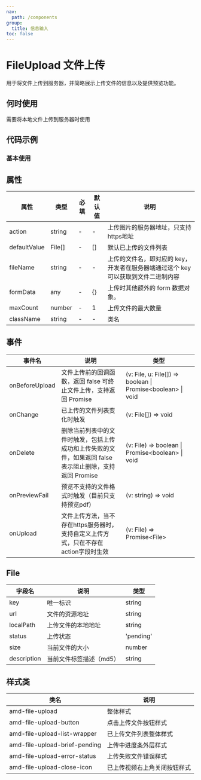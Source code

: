 ```yaml
---
nav:
  path: /components
group:
  title: 信息输入
toc: false
---
```


# FileUpload 文件上传

用于将文件上传到服务器，并简略展示上传文件的信息以及提供预览功能。

## 何时使用

需要将本地文件上传到服务器时使用

## 代码示例
### 基本使用

<code src='../../demo/pages/FileUpload'></code>


## 属性 

| 属性 | 类型 | 必填 | 默认值 | 说明 |
| -----|-----|-----|-----|----- |
| action | string | - | - | 上传图片的服务器地址，只支持https地址 |
| defaultValue | File[] | - | [] | 默认已上传的文件列表 |
| fileName | string | - | - | 上传的文件名，即对应的 key，开发者在服务器端通过这个 key 可以获取到文件二进制内容 |
| formData | any | - | {} | 上传时其他额外的 form 数据对象。 |
| maxCount | number | - | 1 | 上传文件的最大数量 |
| className | string | - | - | 类名 |

## 事件 

| 事件名 | 说明 | 类型 |
| -----|-----|----- |
| onBeforeUpload | 文件上传前的回调函数，返回 false 可终止文件上传，支持返回 Promise | (v: File, u: File[]) => boolean &verbar; Promise\<boolean\> &verbar; void |
| onChange | 已上传的文件列表变化时触发 | (v: File[]) => void |
| onDelete | 删除当前列表中的文件时触发，包括上传成功和上传失败的文件，如果返回 false 表示阻止删除，支持返回 Promise | (v: File) => boolean &verbar; Promise\<boolean\> &verbar; void |
| onPreviewFail | 预览不支持的文件格式时触发（目前只支持预览pdf） | (v: string) => void |
| onUpload | 文件上传方法，当不存在https服务器时，支持自定义上传方式，只在不存在action字段时生效 | (v: File) => Promise\<File\> |

## File

| 字段名 | 说明 | 类型 |
| -----|-----|----- |
| key | 唯一标识 | string |
| url | 文件的资源地址 | string |
| localPath | 上传文件的本地地址 | string |
| status | 上传状态 | 'pending' | 'done' | 'error' |
| size | 当前文件的大小 | number |
| description | 当前文件标签描述（md5） | string |

## 样式类 

| 类名 | 说明 |
| -----|----- |
| amd-file-upload | 整体样式 |
| amd-file-upload-button | 点击上传文件按钮样式 |
| amd-file-upload-list-wrapper | 已上传文件列表整体样式 |
| amd-file-upload-brief-pending | 上传中进度条外层样式 |
| amd-file-upload-error-status | 上传失败文件错误样式 |
| amd-file-upload-close-icon | 已上传视频右上角关闭按钮样式 |


